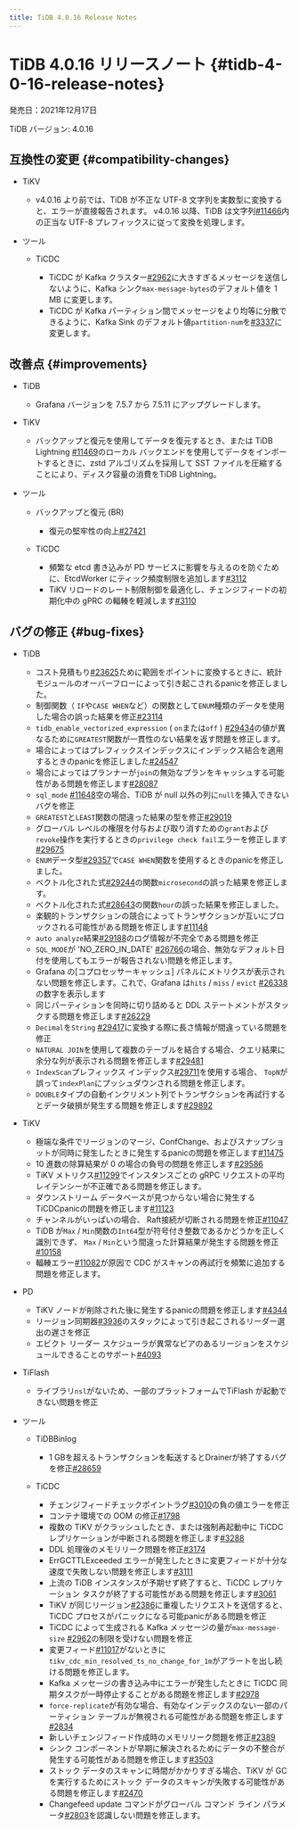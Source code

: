 ```yaml
---
title: TiDB 4.0.16 Release Notes
---
```


# TiDB 4.0.16 リリースノート {#tidb-4-0-16-release-notes}

発売日：2021年12月17日

TiDB バージョン: 4.0.16

## 互換性の変更 {#compatibility-changes}

-   TiKV

    -   v4.0.16 より前では、TiDB が不正な UTF-8 文字列を実数型に変換すると、エラーが直接報告されます。 v4.0.16 以降、TiDB は文字列[#11466](https://github.com/tikv/tikv/issues/11466)内の正当な UTF-8 プレフィックスに従って変換を処理します。

-   ツール

    -   TiCDC

        -   TiCDC が Kafka クラスター[#2962](https://github.com/pingcap/tiflow/issues/2962)に大きすぎるメッセージを送信しないように、Kafka シンク`max-message-bytes`のデフォルト値を 1 MB に変更します。
        -   TiCDC が Kafka パーティション間でメッセージをより均等に分散できるように、Kafka Sink のデフォルト値`partition-num`を[#3337](https://github.com/pingcap/tiflow/issues/3337)に変更します。

## 改善点 {#improvements}

-   TiDB

    -   Grafana バージョンを 7.5.7 から 7.5.11 にアップグレードします。

-   TiKV

    -   バックアップと復元を使用してデータを復元するとき、または TiDB Lightning [#11469](https://github.com/tikv/tikv/issues/11469)のローカル バックエンドを使用してデータをインポートするときに、zstd アルゴリズムを採用して SST ファイルを圧縮することにより、ディスク容量の消費をTiDB Lightning。

-   ツール

    -   バックアップと復元 (BR)

        -   復元の堅牢性の向上[#27421](https://github.com/pingcap/tidb/issues/27421)

    -   TiCDC

        -   頻繁な etcd 書き込みが PD サービスに影響を与えるのを防ぐために、EtcdWorker にティック頻度制限を追加します[#3112](https://github.com/pingcap/tiflow/issues/3112)
        -   TiKV リロードのレート制限制御を最適化し、チェンジフィードの初期化中の gPRC の輻輳を軽減します[#3110](https://github.com/pingcap/tiflow/issues/3110)

## バグの修正 {#bug-fixes}

-   TiDB

    -   コスト見積もり[#23625](https://github.com/pingcap/tidb/issues/23625)ために範囲をポイントに変換するときに、統計モジュールのオーバーフローによって引き起こされるpanicを修正しました。
    -   制御関数（ `IF`や`CASE WHEN`など）の関数として`ENUM`種類のデータを使用した場合の誤った結果を修正[#23114](https://github.com/pingcap/tidb/issues/23114)
    -   `tidb_enable_vectorized_expression` ( `on`または`off` ) [#29434](https://github.com/pingcap/tidb/issues/29434)の値が異なるために`GREATEST`関数が一貫性のない結果を返す問題を修正します。
    -   場合によってはプレフィックスインデックスにインデックス結合を適用するときのpanicを修正しました[#24547](https://github.com/pingcap/tidb/issues/24547)
    -   場合によってはプランナーが`join`の無効なプランをキャッシュする可能性がある問題を修正します[#28087](https://github.com/pingcap/tidb/issues/28087)
    -   `sql_mode` [#11648](https://github.com/pingcap/tidb/issues/11648)空の場合、TiDB が null 以外の列に`null`を挿入できないバグを修正
    -   `GREATEST`と`LEAST`関数の間違った結果の型を修正[#29019](https://github.com/pingcap/tidb/issues/29019)
    -   グローバル レベルの権限を付与および取り消すための`grant`および`revoke`操作を実行するときの`privilege check fail`エラーを修正します[#29675](https://github.com/pingcap/tidb/issues/29675)
    -   `ENUM`データ型[#29357](https://github.com/pingcap/tidb/issues/29357)で`CASE WHEN`関数を使用するときのpanicを修正しました。
    -   ベクトル化された式[#29244](https://github.com/pingcap/tidb/issues/29244)の関数`microsecond`の誤った結果を修正します。
    -   ベクトル化された式[#28643](https://github.com/pingcap/tidb/issues/28643)の関数`hour`の誤った結果を修正しました。
    -   楽観的トランザクションの競合によってトランザクションが互いにブロックされる可能性がある問題を修正します[#11148](https://github.com/tikv/tikv/issues/11148)
    -   `auto analyze`結果[#29188](https://github.com/pingcap/tidb/issues/29188)のログ情報が不完全である問題を修正
    -   `SQL_MODE`が &#39;NO_ZERO_IN_DATE&#39; [#26766](https://github.com/pingcap/tidb/issues/26766)の場合、無効なデフォルト日付を使用してもエラーが報告されない問題を修正します。
    -   Grafana の[コプロセッサーキャッシュ] パネルにメトリクスが表示されない問題を修正します。これで、Grafana は`hits` / `miss` / `evict` [#26338](https://github.com/pingcap/tidb/issues/26338)の数字を表示します
    -   同じパーティションを同時に切り詰めると DDL ステートメントがスタックする問題を修正します[#26229](https://github.com/pingcap/tidb/issues/26229)
    -   `Decimal`を`String` [#29417](https://github.com/pingcap/tidb/issues/29417)に変換する際に長さ情報が間違っている問題を修正
    -   `NATURAL JOIN`を使用して複数のテーブルを結合する場合、クエリ結果に余分な列が表示される問題を修正します[#29481](https://github.com/pingcap/tidb/issues/29481)
    -   `IndexScan`プレフィックス インデックス[#29711](https://github.com/pingcap/tidb/issues/29711)を使用する場合、 `TopN`が誤って`indexPlan`にプッシュダウンされる問題を修正します。
    -   `DOUBLE`タイプの自動インクリメント列でトランザクションを再試行するとデータ破損が発生する問題を修正します[#29892](https://github.com/pingcap/tidb/issues/29892)

-   TiKV

    -   極端な条件でリージョンのマージ、ConfChange、およびスナップショットが同時に発生したときに発生するpanicの問題を修正します[#11475](https://github.com/tikv/tikv/issues/11475)
    -   10 進数の除算結果が 0 の場合の負号の問題を修正します[#29586](https://github.com/pingcap/tidb/issues/29586)
    -   TiKV メトリクス[#11299](https://github.com/tikv/tikv/issues/11299)でインスタンスごとの gRPC リクエストの平均レイテンシーが不正確である問題を修正します。
    -   ダウンストリーム データベースが見つからない場合に発生する TiCDCpanicの問題を修正します[#11123](https://github.com/tikv/tikv/issues/11123)
    -   チャンネルがいっぱいの場合、 Raft接続が切断される問題を修正[#11047](https://github.com/tikv/tikv/issues/11047)
    -   TiDB が`Max` / `Min`関数の`Int64`型が符号付き整数であるかどうかを正しく識別できず、 `Max` / `Min`という間違った計算結果が発生する問題を修正[#10158](https://github.com/tikv/tikv/issues/10158)
    -   輻輳エラー[#11082](https://github.com/tikv/tikv/issues/11082)が原因で CDC がスキャンの再試行を頻繁に追加する問題を修正します。

-   PD

    -   TiKV ノードが削除された後に発生するpanicの問題を修正します[#4344](https://github.com/tikv/pd/issues/4344)
    -   リージョン同期器[#3936](https://github.com/tikv/pd/issues/3936)のスタックによって引き起こされるリーダー選出の遅さを修正
    -   エビクト リーダー スケジューラが異常なピアのあるリージョンをスケジュールできることのサポート[#4093](https://github.com/tikv/pd/issues/4093)

-   TiFlash

    -   ライブラリ`nsl`がないため、一部のプラットフォームでTiFlash が起動できない問題を修正

-   ツール

    -   TiDBBinlog

        -   1 GBを超えるトランザクションを転送するとDrainerが終了するバグを修正[#28659](https://github.com/pingcap/tidb/issues/28659)

    -   TiCDC

        -   チェンジフィードチェックポイントラグ[#3010](https://github.com/pingcap/tiflow/issues/3010)の負の値エラーを修正
        -   コンテナ環境での OOM の修正[#1798](https://github.com/pingcap/tiflow/issues/1798)
        -   複数の TiKV がクラッシュしたとき、または強制再起動中に TiCDC レプリケーションが中断される問題を修正します[#3288](https://github.com/pingcap/tiflow/issues/3288)
        -   DDL 処理後のメモリリーク問題を修正[#3174](https://github.com/pingcap/tiflow/issues/3174)
        -   ErrGCTTLExceeded エラーが発生したときに変更フィードが十分な速度で失敗しない問題を修正します[#3111](https://github.com/pingcap/tiflow/issues/3111)
        -   上流の TiDB インスタンスが予期せず終了すると、TiCDC レプリケーション タスクが終了する可能性がある問題を修正します[#3061](https://github.com/pingcap/tiflow/issues/3061)
        -   TiKV が同じリージョン[#2386](https://github.com/pingcap/tiflow/issues/2386)に重複したリクエストを送信すると、TiCDC プロセスがパニックになる可能panicがある問題を修正
        -   TiCDC によって生成される Kafka メッセージの量が`max-message-size` [#2962](https://github.com/pingcap/tiflow/issues/2962)の制限を受けない問題を修正
        -   変更フィード[#11017](https://github.com/tikv/tikv/issues/11017)がないときに`tikv_cdc_min_resolved_ts_no_change_for_1m`がアラートを出し続ける問題を修正します。
        -   Kafka メッセージの書き込み中にエラーが発生したときに TiCDC 同期タスクが一時停止することがある問題を修正します[#2978](https://github.com/pingcap/tiflow/issues/2978)
        -   `force-replicate`が有効な場合、有効なインデックスのない一部のパーティション テーブルが無視される可能性がある問題を修正します[#2834](https://github.com/pingcap/tiflow/issues/2834)
        -   新しいチェンジフィード作成時のメモリリーク問題を修正[#2389](https://github.com/pingcap/tiflow/issues/2389)
        -   シンク コンポーネントが早期に解決されるためにデータの不整合が発生する可能性がある問題を修正します[#3503](https://github.com/pingcap/tiflow/issues/3503)
        -   ストック データのスキャンに時間がかかりすぎる場合、TiKV が GC を実行するためにストック データのスキャンが失敗する可能性がある問題を修正します[#2470](https://github.com/pingcap/tiflow/issues/2470)
        -   Changefeed update コマンドがグローバル コマンド ライン パラメータ[#2803](https://github.com/pingcap/tiflow/issues/2803)を認識しない問題を修正します。
